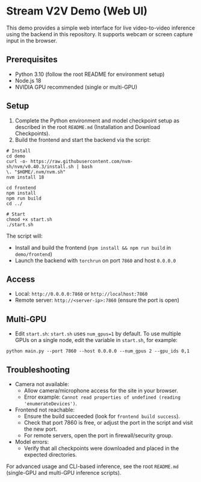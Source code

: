 # Stream V2V Demo (Web UI)

This demo provides a simple web interface for live video-to-video inference using the backend in this repository. It supports webcam or screen capture input in the browser.

## Prerequisites
- Python 3.10 (follow the root README for environment setup)
- Node.js 18
- NVIDIA GPU recommended (single or multi-GPU)

## Setup
1) Complete the Python environment and model checkpoint setup as described in the root `README.md` (Installation and Download Checkpoints).
2) Build the frontend and start the backend via the script:
```
# Install
cd demo
curl -o- https://raw.githubusercontent.com/nvm-sh/nvm/v0.40.3/install.sh | bash
\. "$HOME/.nvm/nvm.sh"
nvm install 18

cd frontend
npm install
npm run build
cd ../

# Start
chmod +x start.sh
./start.sh
```
The script will:
- Install and build the frontend (`npm install && npm run build` in `demo/frontend`)
- Launch the backend with `torchrun` on port `7860` and host `0.0.0.0`

## Access
- Local: `http://0.0.0.0:7860` or `http://localhost:7860`
- Remote server: `http://<server-ip>:7860` (ensure the port is open)

## Multi-GPU
- Edit `start.sh`: `start.sh` uses `num_gpus=1` by default. To use multiple GPUs on a single node, edit the variable in `start.sh`, for example: 
```
python main.py --port 7860 --host 0.0.0.0 --num_gpus 2 --gpu_ids 0,1
```

## Troubleshooting
- Camera not available:
  - Allow camera/microphone access for the site in your browser.
  - Error example: `Cannot read properties of undefined (reading 'enumerateDevices')`.
- Frontend not reachable:
  - Ensure the build succeeded (look for `frontend build success`).
  - Check that port 7860 is free, or adjust the port in the script and visit the new port.
  - For remote servers, open the port in firewall/security group.
- Model errors:
  - Verify that all checkpoints were downloaded and placed in the expected directories.

For advanced usage and CLI-based inference, see the root `README.md` (single-GPU and multi-GPU inference scripts).

